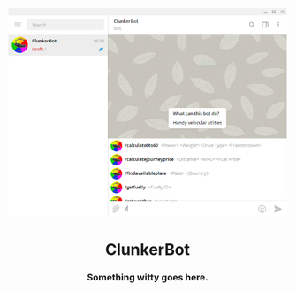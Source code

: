 ![Screenshot of ClunkerBot in Telegram Desktop](art/scrots/scrot001.png)

<center><h1>ClunkerBot</h1></center>

<center><h3>Something witty goes here.</h3></center>